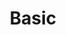 ---
title: Basic
description: Basic unirec fields exported on interface with basic (pseudo) plugin. These fields are also exported on interfaces where HTTP, DNS, SIP and NTP plugins are active.    
fields: 
  - 
    name: "DST_MAC"
    type: "macaddr"
    ipfix: "0/80"
    value: "destination MAC address"
  - 
    name: "SRC_MAC"   
    type: "macaddr"
    ipfix: "0/56"
    value:   "source MAC address"
  - 
    name: "DST_IP"  
    type: "ipaddr"
    ipfix: "0/12 or 0/28"
    value:  "destination IP address"
  - 
    name: "SRC_IP"  
    type: "ipaddr"
    ipfix: "0/8 or 0/27"
    value:  "source IP address"
  - 
    name: "BYTES"   
    type: "uint64"
    ipfix: "0/1"
    value:  "number of bytes in data flow (src to dst)"
  - 
    name: "BYTES_REV"   
    type: "uint64"
    ipfix: "29305/1"
    value:  "number of bytes in data flow (dst to src)"
  - 
    name: "LINK_BIT_FIELD" 
    type: "or"
    value: "ODID  uint64 or uint32  exporter identification"
  - 
    name: "TIME_FIRST"  
    type: "time"
    ipfix: "0/152"
    value:  "first time stamp"
  - 
    name: "TIME_LAST"   
    type: "time"
    ipfix: "0/153"
    value:  "last time stamp"
  - 
    name: "PACKETS"   
    type: "uint32"
    ipfix: "0/2"
    value:  "number of packets in data flow (src to dst)"
  - 
    name: "PACKETS_REV"   
    type: "uint32"
    ipfix: "29305/2"
    value:  "number of packets in data flow (dst to src)"
  - 
    name: "DST_PORT"  
    type: "uint16"
    ipfix: "0/11"
    value:  "transport layer destination port"
  - 
    name: "SRC_PORT"  
    type: "uint16"
    ipfix: "0/7"
    value:  "transport layer source port"
  - 
    name: "DIR_BIT_FIELD"   
    type: "uint8"
    ipfix: "0/10"
    value:   "bit field for determining outgoing/incoming traffic"
  - 
    name: "PROTOCOL"  
    type: "uint8"
    ipfix: "0/60"
    value:   "transport protocol"
  - 
    name: "TCP_FLAGS"   
    type: "uint8"
    ipfix: "0/6"
    value:   "TCP protocol flags (src to dst)"
  - 
    name: "TCP_FLAGS_REV"   
    type: "uint8"
    ipfix: "29305/6"
    value:   "TCP protocol flags (dst to src)"
---